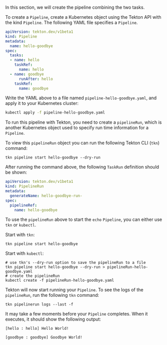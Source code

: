 In this section, we will create the pipeline combining the two tasks.

To create a `Pipeline`, create a Kubernetes object using the Tekton API with
the kind `Pipeline`. The following YAML file specifies a `Pipeline`.

```yaml
apiVersion: tekton.dev/v1beta1
kind: Pipeline
metadata:
  name: hello-goodbye
spec:
  tasks:
  - name: hello
    taskRef:
      name: hello
  - name: goodbye
      runAfter: hello
    taskRef:
      name: goodbye
```

Write the YAML above to a file named `pipeline-hello-goodbye.yaml`, and apply it to your Kubernetes cluster:

```bash
kubectl apply -f pipeline-hello-goodbye.yaml
```

To run this pipeline with Tekton, you need to create a `pipelineRun`, which is
another Kubernetes object used to specify run time information for a `Pipeline`. 

To view this `pipelineRun` object you can run the following Tekton CLI (`tkn`) command:

```shell
tkn pipeline start hello-goodbye --dry-run
```

After running the command above, the following `TaskRun` definition should be shown:

```yaml
apiVersion: tekton.dev/v1beta1
kind: PipelineRun
metadata:
  generateName: hello-goodbye-run-
spec:
  pipelineRef:
    name: hello-goodbye
```

To use the `pipelineRun` above to start the `echo` `Pipeline`, you can either use 
`tkn` or `kubectl`.

Start with `tkn`:

```shell
tkn pipeline start hello-goodbye
```

Start with `kubectl`:

```shell
# use tkn's --dry-run option to save the pipelineRun to a file
tkn pipeline start hello-goodbye --dry-run > pipelineRun-hello-goodbye.yaml
# create the pipelineRun
kubectl create -f pipelineRun-hello-goodbye.yaml
```

Tekton will now start running your `Pipeline`. To see the logs of the `pipelineRun`, run 
the following `tkn` command:

```shell
tkn pipelinerun logs --last -f 
```

It may take a few moments before your `Pipeline` completes. When it executes, it should 
show the following output:

```
[hello : hello] Hello World!

[goodbye : goodbye] Goodbye World!
```
